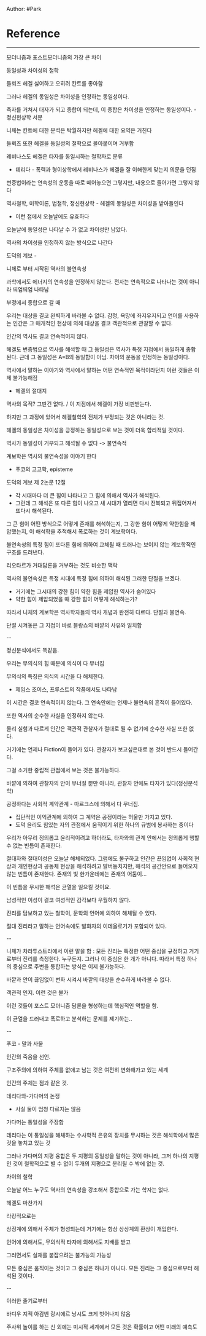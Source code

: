 Author: #Park 

# Reference 



-----

모더니즘과 포스트모더니즘의 가장 큰 차이

동일성과 차이성의 철학

들뢰즈 헤겔 싫어하고 오히려 칸트를 좋아함

그러나 헤겔의 동일성은 차이성을 인정하는 동일성이다.

즉자를 거쳐서 대자가 되고 종합이 되는데, 이 종합은 차이성을 인정하는 동일성이다. - 정신현상학 서문

니체는 칸트에 대한 분석은 탁월하지만 헤겔에 대한 요약은 거친다

들뢰즈 또한 헤겔을 동일성의 철학으로 몰아붙이며 거부함

레비나스도 헤겔은 타자를 동일시하는 철학자로 분류
- 데리다 - 폭력과 형이상학에서 레비나스가 헤겔을 잘 이해한게 맞는지 의문을 던짐 

변증법이라는 연속성의 운동을 따로 떼어놓으면 그렇지만, 내용으로 들어가면 그렇지 않다

역사철학, 미학이론, 법철학, 정신현상학 - 헤겔의 동일성은 차이성을 받아들인다
- 이런 점에서 오늘날에도 유효하다





오늘날에 동일성은 나타날 수 가 없고 차이성만 남았다. 

역사의 차이성을 인정하지 않는 방식으로 나간다

도덕의 계보 - 

니체로 부터 시작된 역사의 불연속성

과학에서도 에너지의 연속성을 인정하지 않는다. 전자는 연속적으로 나타나는 것이 아니라 띄엄띄엄 나타남


부정에서 종합으로 갈 때



우리는 대상을 결코 완벽하게 바라볼 수 없다.
감정, 욕망에 좌지우지되고 언어를 사용하는 인간은 그 매개적인 현상에 의해 대상을 결코 객관적으로 관찰할 수 없다.


인간의 역사도 결코 연속적이지 않다.


헤겔도 변증법으로 역사를 해석할 때 그 동일성은 역사가 특정 지점에서 동일하게 종합된다. 
근데 그 동일성은 A=B의 동일함이 아님. 차이의 운동을 인정하는 동일성이다.

역사에서 말하는 이야기와 역사에서 말하는 어떤 연속적인 목적이라던지 이런 것들은 이제 불가능해짐
- 헤겔의 절대지

역사의 목적? 그딴건 없다.  / 이 지점에서 헤겔이 가장 비판받는다.

하지만 그 과정에 있어서 헤겔철학의 전체가 부정되는 것은 아니라는 것.

헤겔의 동일성은 차이성을 긍정하는 동일성으로 보는 것이 더욱 합리적일 것이다. 

역사가 동일성이 거부되고 해석될 수 없다 -> 불연속적

계보학은 역사의 불연속성을 이야기 한다
- 푸코의 고고학, episteme

도덕의 계보 제 2논문 12절 
- 각 시대마다 더 큰 힘이 나타나고 그 힘에 의해서 역사가 해석된다. 
- 그런데 그 해석은 또 다른 힘이 나오고 새 시대가 열리면 다시 전복되고 뒤집어져서 또다시 해석된다. 

그 큰 힘이 어떤 방식으로 어떻게 존재를 해석하는지, 그 강한 힘이 어떻게 약한힘을 제압했는지, 이 해석학을 추척해서 폭로하는 것이 계보학이다.

불연속성의 특정 힘이 또다른 힘에 의하여 교체될 때 드러나는 보이지 않는 계보학적인 구조를 드러낸다.

리오타르가 거대담론을 거부하는 것도 비슷한 맥락

역사의 불연속성은 특정 시대에 특정 힘에 의하여 해석된 그러한 단절을 보겠다. 

- 거기에는 그시대의 강한 힘이 약한 힘을 제압한 역사가 숨어있다
- 약한 힘이 제압되었을 때 강한 힘이 어떻게 해석하는가? 

따라서 니체의 계보학은 역사학자들의 역사 개념과 완전히 다르다. 단절과 불연속.

단절 시켜놓은 그 지점이 바로 블랑쇼의 바깥의 사유와 일치함 


--

정신분석에서도 똑같음. 

우리는 무의식의 힘 때문에 의식이 다 무너짐

무의식의 특징은 의식의 시간을 다 해체한다. 
- 제임스 조이스, 프루스트의 작품에서도 나타남

이 시간은 결코 연속적이지 않는다. 그 연속안에는 언제나 불연속의 흔적이 들어있다.

또한 역사의 순수한 사실을 인정하지 않는다. 

물리 실험과 다르게 인간은 객관적 관찰자가 절대로 될 수 없기에 순수한 사실 또한 없다. 

거기에는 언제나 Fiction이 들어가 있다. 관찰자가 보고싶은대로 본 것이 반드시 들어간다.

그걸 소거한 중립적 관점에서 보는 것은 불가능하다. 

바깥에 의하여 관찰자의 안이 무너질 뿐만 아니라, 관찰자 안에도 타자가 있다(정신분석학)

공정하다는 사회적 계약관계 - 마르크스에 의해서 다 무너짐. 
- 집단적인 이익관계에 의하여 그 계약은 공정이라는 허울만 가지고 있다. 
- 도덕 윤리도 힘있는 자의 관점에서 움직이기 위한 하나의 규범에 봉사하는 중이다

우리가 아무리 정의롭고 윤리적이려고 하더라도, 타자와의 관계 안에서는 정의롭게 행할 수 없는 빈틈이 존재한다. 

절대자와 절대이성은 오늘날 해체되었다. 그럼에도 불구하고 인간은 끈임없이 사회적 현상과 개인현상과 공동체 현상을 해석하려고 발버둥치지만, 해석의 공간안으로 들어오지 않는 빈틈이 존재한다. 존재의 빛 한가운데에는 존재의 어둠이...

이 빈틈을 무시한 해석은 균열을 일으킬 것이요. 

남성적인 이성이 결코 여성적인 감각보다 우월하지 않다.

진리를 담보하고 있는 철학이, 문학의 언어에 의하여 해체될 수 있다.

절대 진리라고 말하는 언어속에도 발화자의 이데올로기가 포함되어 있다.

--

니체가 차라투스트라에서 이런 말을 함 
: 모든 진리는 특정한 어떤 중심을 규정하고 거기로부터 진리를 측정한다. 누구든지. 그러나 이 중심은 한 개가 아니다. 따라서 특정 하나의 중심으로 주변을 통합하는 방식은 이제 불가능하다. 


바깥과 안이 끊임없이 변화 시켜서 바깥의 대상을 순수하게 바라볼 수 없다. 

객관적 인지. 이런 것은 불가 

이런 것들이 포스트 모더니즘 담론을 형성하는데 핵심적인 역할을 함.

이 균열을 드러내고 폭로하고 분석하는 문제를 제기하는..

--

푸코 - 말과 사물

인간의 죽음을 선언. 

구조주의에 의하여 주체를 없애고 남는 것은 여전히 변화해가고 있는 세계

인간의 주체는 점과 같은 것.



데리다와-가다머의 논쟁 
- 사실 둘이 엄청 다르지는 않음

가다머는 통일성을 주장함

데리다는 이 통일성을 해체하는 수사학적 은유의 장치를 무시하는 것은 해석학에서 많은 것을 놓치고 있는 것

그러나 가다머의 지평 융합은 두 지평의 동일성을 말하는 것이 아니라, 그저 하나의 지평인 것이 철학적으로 별 수 없이 두개의 지평으로 분리될 수 밖에 없는 것.

차이의 철학


오늘날 어느 누구도 역사의 연속성을 강조해서 종합으로 가는 학자는 없다.

헤겔도 마찬가지


라캉적으로는 

상징계에 의해서 주체가 형성되는데 거기에는 항상 상상계의 환상이 개입한다. 

언어에 의해서도, 무의식적 타자에 의해서도 지배를 받고

그러면서도 실재를 붙잡으려는 불가능의 가능성 


모든 중심은 움직이는 것이고 그 중심은 하나가 아니다. 모든 진리는 그 중심으로부터 해석된 것이다. 

--

이러한 줄기로부터 

바디우 지젝 아감벤 랑시에르 낭시도 크게 벗어나지 않음 

주사위 놀이를 하는 신 외에는 미시적 세계에서 모든 것은 확률이고 어떤 미래의 예측도 
